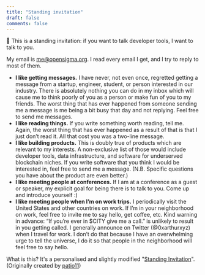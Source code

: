 ```yaml
---
title: "Standing invitation"
draft: false
comments: false
---
```


💬 This is a standing invitation: if you want to talk developer tools, I want to talk to you.

My email is [me@opensigma.org](mailto:me@opensigma.org). I read every email I get, and I try to reply to most of them.

- **I like getting messages.** I have never, not even once, regretted getting a message from a startup, engineer, student, or person interested in our industry. There is absolutely nothing you can do in my inbox which will cause me to think poorly of you as a person or make fun of you to my friends. The worst thing that has ever happened from someone sending me a message is me being a bit busy that day and not replying. Feel free to send me messages.
- **I like reading things.**  If you write something worth reading, tell me. Again, the worst thing that has ever happened as a result of that is that I just don’t read it. All that cost you was a two-line message.
- **I like building products.** This is doubly true of products which are relevant to my interests. A non-exclusive list of those would include developer tools, data infrastructure, and software for underserved blockchain niches. If you write software that you think I would be interested in, feel free to send me a message. (N.B. Specific questions you have about the product are even better.)
- **I like meeting people at conferences.**  If I am at a conference as a guest or speaker, my explicit goal for being there is to talk to you. Come up and introduce yourself :)
- **I like meeting people when I’m on work trips.**  I periodically visit the United States and other countries on work. If I’m in your neighborhood on work, feel free to invite me to say hello, get coffee, etc. Kind warning in advance: “If you’re ever in $CITY give me a call.” is unlikely to result in you getting called. I generally announce on Twitter (@0xarthurxyz) when I travel for work. I don’t do that because I have an overwhelming urge to tell the universe, I do it so that people in the neighborhood will feel free to say hello.

What is this? It's a personalised and slightly modified "[Standing Invitation](https://www.kalzumeus.com/standing-invitation/)". (Originally created by [patio11](https://twitter.com/patio11))